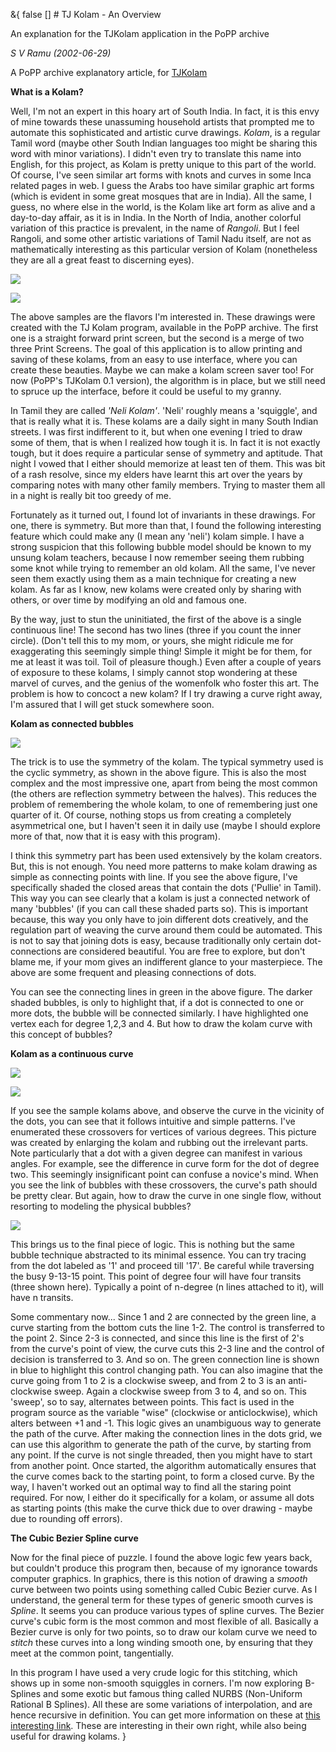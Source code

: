 &{<nil> false <nil> <nil> [] <nil> <nil> <nil> <nil> # TJ Kolam - An Overview

An explanation for the TJKolam application in the PoPP archive

*S V Ramu (2002-06-29)*

A PoPP archive explanatory article, for [TJKolam](PoPP%20-%20TJ%20Kolam.html)

**What is a Kolam?**

Well, I'm not an expert in this hoary art of South India. In fact, it is this envy of mine towards these unassuming household artists that prompted me to automate this sophisticated and artistic curve drawings. *Kolam*, is a regular Tamil word (maybe other South Indian languages too might be sharing this word with minor variations). I didn't even try to translate this name into English, for this project, as Kolam is pretty unique to this part of the world. Of course, I've seen similar art forms with knots and curves in some Inca related pages in web. I guess the Arabs too have similar graphic art forms (which is evident in some great mosques that are in India). All the same, I guess, no where else in the world, is the Kolam like art form as alive and a day-to-day affair, as it is in India. In the North of India, another colorful variation of this practice is prevalent, in the name of *Rangoli*. But I feel Rangoli, and some other artistic variations of Tamil Nadu itself, are not as mathematically interesting as this particular version of Kolam (nonetheless they are all a great feast to discerning eyes).

![](TJ%20Kolam%20-%20An%20Overview/42716c9f65f978780e3ced69657c2d64.jpg)

![](TJ%20Kolam%20-%20An%20Overview/5a5a90598768012a65d71427cadd612a.jpg)

The above samples are the flavors I'm interested in. These drawings were created with the TJ Kolam program, available in the PoPP archive. The first one is a straight forward print screen, but the second is a merge of two three Print Screens. The goal of this application is to allow printing and saving of these kolams, from an easy to use interface, where you can create these beauties. Maybe we can make a kolam screen saver too! For now (PoPP's TJKolam 0.1 version), the algorithm is in place, but we still need to spruce up the interface, before it could be useful to my granny.

In Tamil they are called *'Neli Kolam'*. 'Neli' roughly means a 'squiggle', and that is really what it is. These kolams are a daily sight in many South Indian streets. I was first indifferent to it, but when one evening I tried to draw some of them, that is when I realized how tough it is. In fact it is not exactly tough, but it does require a particular sense of symmetry and aptitude. That night I vowed that I either should memorize at least ten of them. This was bit of a rash resolve, since my elders have learnt this art over the years by comparing notes with many other family members. Trying to master them all in a night is really bit too greedy of me.

Fortunately as it turned out, I found lot of invariants in these drawings. For one, there is symmetry. But more than that, I found the following interesting feature which could make any (I mean any 'neli') kolam simple. I have a strong suspicion that this following bubble model should be known to my unsung kolam teachers, because I now remember seeing them rubbing some knot while trying to remember an old kolam. All the same, I've never seen them exactly using them as a main technique for creating a new kolam. As far as I know, new kolams were created only by sharing with others, or over time by modifying an old and famous one.

By the way, just to stun the uninitiated, the first of the above is a single continuous line! The second has two lines (three if you count the inner circle). (Don't tell this to my mom, or yours, she might ridicule me for exaggerating this seemingly simple thing! Simple it might be for them, for me at least it was toil. Toil of pleasure though.) Even after a couple of years of exposure to these kolams, I simply cannot stop wondering at these marvel of curves, and the genius of the womenfolk who foster this art. The problem is how to concoct a new kolam? If I try drawing a curve right away, I'm assured that I will get stuck somewhere soon.

**Kolam as connected bubbles**

![](TJ%20Kolam%20-%20An%20Overview/c1d98ec96575f82a9abfde7e78281e45.jpg)

The trick is to use the symmetry of the kolam. The typical symmetry used is the cyclic symmetry, as shown in the above figure. This is also the most complex and the most impressive one, apart from being the most common (the others are reflection symmetry between the halves). This reduces the problem of remembering the whole kolam, to one of remembering just one quarter of it. Of course, nothing stops us from creating a completely asymmetrical one, but I haven't seen it in daily use (maybe I should explore more of that, now that it is easy with this program).

I think this symmetry part has been used extensively by the kolam creators. But, this is not enough. You need more patterns to make kolam drawing as simple as connecting points with line. If you see the above figure, I've specifically shaded the closed areas that contain the dots ('Pullie' in Tamil). This way you can see clearly that a kolam is just a connected network of many 'bubbles' (if you can call these shaded parts so). This is important because, this way you only have to join different dots creatively, and the regulation part of weaving the curve around them could be automated. This is not to say that joining dots is easy, because traditionally only certain dot-connections are considered beautiful. You are free to explore, but don't blame me, if your mom gives an indifferent glance to your masterpiece. The above are some frequent and pleasing connections of dots.

You can see the connecting lines in green in the above figure. The darker shaded bubbles, is only to highlight that, if a dot is connected to one or more dots, the bubble will be connected similarly. I have highlighted one vertex each for degree 1,2,3 and 4. But how to draw the kolam curve with this concept of bubbles?

**Kolam as a continuous curve**

![](TJ%20Kolam%20-%20An%20Overview/80ad708d79287ae7d5d2ec4403c147f4.jpg)

![](TJ%20Kolam%20-%20An%20Overview/611fb8849bf5ea7ab8adfd07d004ca7a.jpg)

If you see the sample kolams above, and observe the curve in the vicinity of the dots, you can see that it follows intuitive and simple patterns. I've enumerated these crossovers for vertices of various degrees. This picture was created by enlarging the kolam and rubbing out the irrelevant parts. Note particularly that a dot with a given degree can manifest in various angles. For example, see the difference in curve form for the dot of degree two. This seemingly insignificant point can confuse a novice's mind. When you see the link of bubbles with these crossovers, the curve's path should be pretty clear. But again, how to draw the curve in one single flow, without resorting to modeling the physical bubbles?

![](TJ%20Kolam%20-%20An%20Overview/9167d69a58c6c28754976abd3eacac76.jpg)

This brings us to the final piece of logic. This is nothing but the same bubble technique abstracted to its minimal essence. You can try tracing from the dot labeled as '1' and proceed till '17'. Be careful while traversing the busy 9-13-15 point. This point of degree four will have four transits (three shown here). Typically a point of n-degree (n lines attached to it), will have n transits.

Some commentary now... Since 1 and 2 are connected by the green line, a curve starting from the bottom cuts the line 1-2. The control is transferred to the point 2. Since 2-3 is connected, and since this line is the first of 2's from the curve's point of view, the curve cuts this 2-3 line and the control of decision is transferred to 3. And so on. The green connection line is shown in blue to highlight this control changing path. You can also imagine that the curve going from 1 to 2 is a clockwise sweep, and from 2 to 3 is an anti-clockwise sweep. Again a clockwise sweep from 3 to 4, and so on. This 'sweep', so to say, alternates between points. This fact is used in the program source as the variable "wise" (clockwise or anticlockwise), which alters between +1 and -1. This logic gives an unambiguous way to generate the path of the curve. After making the connection lines in the dots grid, we can use this algorithm to generate the path of the curve, by starting from any point. If the curve is not single threaded, then you might have to start from another point. Once started, the algorithm automatically ensures that the curve comes back to the starting point, to form a closed curve. By the way, I haven't worked out an optimal way to find all the staring point required. For now, I either do it specifically for a kolam, or assume all dots as starting points (this make the curve thick due to over drawing - maybe due to rounding off errors).

**The Cubic Bezier Spline curve**

Now for the final piece of puzzle. I found the above logic few years back, but couldn't produce this program then, because of my ignorance towards computer graphics. In graphics, there is this notion of drawing a *smooth* curve between two points using something called Cubic Bezier curve. As I understand, the general term for these types of generic smooth curves is *Spline*. It seems you can produce various types of spline curves. The Bezier curve's cubic form is the most common and most flexible of all. Basically a Bezier curve is only for two points, so to draw our kolam curve we need to *stitch* these curves into a long winding smooth one, by ensuring that they meet at the common point, tangentially.

In this program I have used a very crude logic for this stitching, which shows up in some non-smooth squiggles in corners. I'm now exploring B-Splines and some exotic but famous thing called NURBS (Non-Uniform Rational B Splines). All these are some variations of interpolation, and are hence recursive in definition. You can get more information on these at [this interesting link](http://www.ipm.sci-nnov.ru/%7Edemidov/VRML/Splines/Intro/Bezier.htm). These are interesting in their own right, while also being useful for drawing kolams.
}